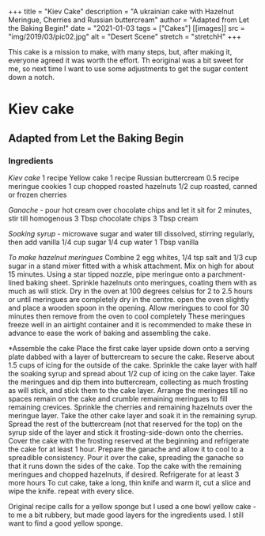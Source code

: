 +++
title = "Kiev Cake"
description = "A ukrainian cake with Hazelnut Meringue, Cherries and Russian buttercream"
author = "Adapted from Let the Baking Begin!"
date = "2021-01-03
tags = ["Cakes"]
[[images]]
  src = "img/2019/03/pic02.jpg"
  alt = "Desert Scene"
  stretch = "stretchH"
+++

This cake is a mission to make, with many steps, but, after making it, everyone agreed it was worth the effort. Th eoriginal was a bit sweet for me, so next time I want to use some adjustments to get the sugar content down a notch.

# Kiev cake

## Adapted from Let the Baking Begin

### Ingredients


*Kiev cake* 
1 recipe Yellow cake
1 recipe Russian buttercream
0.5 recipe meringue cookies
1 cup chopped roasted hazelnuts
1/2 cup roasted, canned or frozen cherries

*Ganache* - pour hot cream over chocolate chips and let it sit for 2 minutes, stir till homogenous
3 Tbsp chocolate chips 
3 Tbsp cream

*Soaking syrup* - microwave sugar and water till dissolved, stirring regularly, then add vanilla
1/4 cup sugar
1/4 cup water
1 Tbsp vanilla

*To make hazelnut meringues*
Combine 2 egg whites, 1/4 tsp salt and 1/3 cup sugar in a stand mixer fitted with a whisk attachment.
Mix on high for about 15 minutes.
Using a star tipped nozzle, pipe meringue onto a parchment-lined baking sheet.
Sprinkle hazelnuts onto meringues, coating them with as much as will stick.
Dry in the oven at 100 degrees celsius for 2 to 2.5 hours or until meringues are completely dry in the centre.
open the oven slightly and place a wooden spoon in the opening. 
Allow meringues to cool for 30 minutes then remove from the oven to cool completely
These meringues freeze well in an airtight container and it is recommended to make these in advance to ease the work of baking and assembling the cake.

*Assemble the cake
Place the first cake layer upside down onto a serving plate dabbed with a layer of buttercream to secure the cake.
Reserve about 1.5 cups of icing for the outside of the cake.
Sprinkle the cake layer with half the soaking syrup and spread about 1/2 cup of icing on the cake layer.
Take the meringues and dip them into buttercream, collecting as much frosting as will stick, and stick them to the cake layer.
Arrange the meringes till no spaces remain on the cake and crumble remaining meringues to fill remaining crevices.
Sprinkle the cherries and remaining hazelnuts over the meringue layer.
Take the other cake layer and soak it in the remaining syrup.
Spread the rest of the buttercream (not that reserved for the top) on the syrup side of the layer and stick it frosting-side-down onto the cherries.
Cover the cake with the frosting reserved at the beginning and refrigerate the cake for at least 1 hour.
Prepare the ganache and allow it to cool to a spreadible consistency. 
Pour it over the cake, spreading the ganache so that it runs down the sides of the cake.
Top the cake with the remaining meringues and chopped hazelnuts, if desired.
Refrigerate for at least 3 more hours 
To cut cake, take a long, thin knife and warm it, cut a slice and wipe the knife. repeat with every slice.

Original recipe calls for a yellow sponge but I used a one bowl yellow cake - to me a bit rubbery, but made good layers for the ingredients used. I still want to find a good yellow sponge.